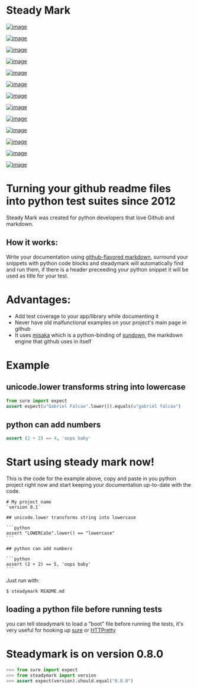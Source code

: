 Steady Mark
===========

[![image](https://img.shields.io/pypi/dm/steadymark)](https://pypi.org/project/steadymark)

[![image](https://img.shields.io/codecov/c/github/gabrielfalcao/steadymark)](https://codecov.io/gh/gabrielfalcao/steadymark)

[![image](https://img.shields.io/github/workflow/status/gabrielfalcao/steadymark/python-3.6?label=python%203.6)](https://github.com/gabrielfalcao/steadymark/actions)

[![image](https://img.shields.io/github/workflow/status/gabrielfalcao/steadymark/python-3.7?label=python%203.7)](https://github.com/gabrielfalcao/steadymark/actions)

[![image](https://img.shields.io/github/license/gabrielfalcao/steadymark?label=Github%20License)](https://github.com/gabrielfalcao/steadymark/blob/master/LICENSE)

[![image](https://img.shields.io/pypi/v/steadymark)](https://pypi.org/project/steadymark)

[![image](https://img.shields.io/pypi/l/steadymark?label=PyPi%20License)](https://pypi.org/project/steadymark)

[![image](https://img.shields.io/pypi/format/steadymark)](https://pypi.org/project/steadymark)

[![image](https://img.shields.io/pypi/status/steadymark)](https://pypi.org/project/steadymark)

[![image](https://img.shields.io/pypi/pyversions/steadymark)](https://pypi.org/project/steadymark)

[![image](https://img.shields.io/pypi/implementation/steadymark)](https://pypi.org/project/steadymark)

[![image](https://img.shields.io/snyk/vulnerabilities/github/gabrielfalcao/steadymark)](https://github.com/gabrielfalcao/steadymark/network/alerts)

[![image](https://img.shields.io/github/v/tag/gabrielfalcao/steadymark)](https://github.com/gabrielfalcao/steadymark/releases)

Turning your github readme files into python test suites since 2012
===================================================================

Steady Mark was created for python developers that love Github and
markdown.

How it works:
-------------

Write your documentation using [github-flavored
markdown](http://github.github.com/github-flavored-markdown/), surround
your snippets with python code blocks and steadymark will automatically
find and run them, if there is a header preceeding your python snippet
it will be used as title for your test.

Advantages:
===========

-   Add test coverage to your app/library while documenting it
-   Never have old malfunctional examples on your project's main page in
    github
-   It uses [misaka](http://misaka.61924.nl/) which is a python-binding
    of [sundown](https://github.com/tanoku/sundown), the markdown engine
    that github uses in itself

Example
=======

unicode.lower transforms string into lowercase
----------------------------------------------

```python
from sure import expect
assert expect(u"Gabriel Falcao".lower()).equals(u"gabriel falcao")
```

python can add numbers
----------------------

```python
assert (2 + 2) == 4, 'oops baby'
```

Start using steady mark now!
============================

This is the code for the example above, copy and paste in you python
project right now and start keeping your documentation up-to-date with
the code.

    # My project name
    `version 0.1`

    ## unicode.lower transforms string into lowercase

    ```python
    assert "LOWERCaSe".lower() == "lowercase"
    ```

    ## python can add numbers

    ```python
    assert (2 + 2) == 5, 'oops baby'
    ```

Just run with:

``` {.sourceCode .bash}
$ steadymark README.md
```

loading a python file before running tests
------------------------------------------

you can tell steadymark to load a "boot" file before running the tests,
it's very useful for hooking up [sure](http://falcao.it/sure) or
[HTTPretty](http://falcao.it/HTTPretty)

Steadymark is on version 0.8.0
==============================

```python
>>> from sure import expect
>>> from steadymark import version
>>> assert expect(version).should.equal("0.8.0")
```
